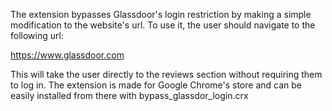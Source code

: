 The extension bypasses Glassdoor's login restriction by making a simple modification to the website's url. To use it, the user should navigate to the following url:

https://www.glassdoor.com

This will take the user directly to the reviews section without requiring them to log in. The extension is made for Google Chrome's store and can be easily installed from there with bypass_glassdor_login.crx